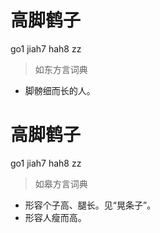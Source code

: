# 高脚鹤子
go1 jiah7 hah8 zz
> 如东方言词典
- 脚髈细而长的人。

# 高脚鹤子
go1 jiah7 hah8 zz
> 如皋方言词典
- 形容个子高、腿长。见“晃条子”。
- 形容人瘦而高。
